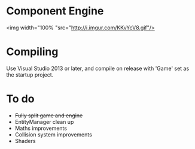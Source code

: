 # Component Engine
<img width="100% "src="http://i.imgur.com/KKvYcV8.gif"/>

# Compiling
Use Visual Studio 2013 or later, and compile on release with 'Game' set as the startup project.

# To do
- ~~Fully split game and engine~~
- EntityManager clean up
- Maths improvements
- Collision system improvements
- Shaders
